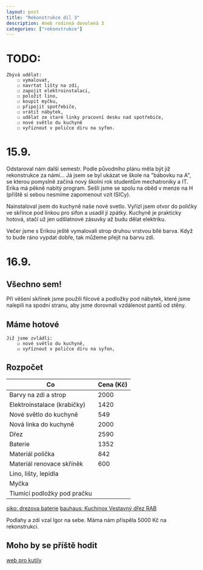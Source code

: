 ```yaml
---
layout: post
title: "Rekonstrukce díl 3"
description: Aneb rodinná dovolená 3
categories: ["rekonstrukce"]
---
```


# TODO:

    Zbývá udělat:
        ☐ vymalovat,
        ☐ navrtat lišty na zdi,
        ☐ zapojit elektroinstalaci,
        ☐ položit lino,
        ☐ koupit myčku,
        ☐ připojit spotřebiče,
        ☐ vrátit nábytek,
        ☐ udělat ze staré linky pracovní desku nad spotřebiče,
        ☐ nové světlo du kuchyně
        ☐ vyříznout v poličce díru na syfon. 


# 15.9.

Odstaroval nám další semestr. Podle původního plánu měla být již rekonstrukce za námi... Já jsem se byl ukázat ve škole na "bábovku na A", se kterou pomyslně začíná nový školní rok studentům mechatroniky a IT. Erika má pěkně nabitý program. Sešli jsme se spolu na oběd v menze na H (příště si sebou nesmíme zapomenout vzít ISICy).

Nainstaloval jsem do kuchyně naše nové svetlo. Vyřízl jsem otvor do poličky ve skřínce pod linkou pro sifon a usadil jí zpátky. Kuchyně je prakticky hotová, stačí už jen udšlatnové zásuvky až budu dělat elektriku.

Večer jsme s Erikou ještě vymalovali strop druhou vrstvou bílé barva. Když to bude ráno vypdat dobře, tak můžeme přejít na barvu zdí. 

# 16.9.

## Všechno sem!

Při věšení skřínek jsme použili filcové a podložky pod nábytek, které jsme nalepili na spodní stranu, aby jsme dorovnali vzdálenost pantů od stěny.


## Máme hotové

    Již jsme zvládli:
        ☑ nové světlo du kuchyně,
        ☑ vyříznout v poličce díru na syfon,

## Rozpočet

| Co | Cena (Kč) |
|-----|--------|
| Barvy na zdi a strop | 2000 |
| Elektroinstalace (krabičky) | 1420 |
| Nové světlo do kuchyně | 549 |
| Nová linka do kuchyně | 2000 |
| Dřez | 2590 |
| Baterie | 1352 |
| Materiál polička | 842 |
| Materiál renovace skříněk | 600 |
| Lino, lišty, lepidla |  |
| Myčka |  |
| Tlumící podložky pod pračku |  |

[siko: drezova baterie](https://www.siko.cz/drezova-baterie-sat-se-silikonovym-raminkem-cerna-matna-satbsd290cm/p/SATBSD290CM)
[bauhaus: Kuchinox Vestavný dřez RAB](https://www.bauhaus.cz/kuchinox-vestavny-drez-rab-31325697)

Podlahy a zdi vzal Igor na sebe.
Máma nám přispěla 5000 Kč na rekonstrukci.

## Moho by se příště hodit

[web pro kutily](https://www.stavebni-vzdelani.cz/rekonstrukce/)
